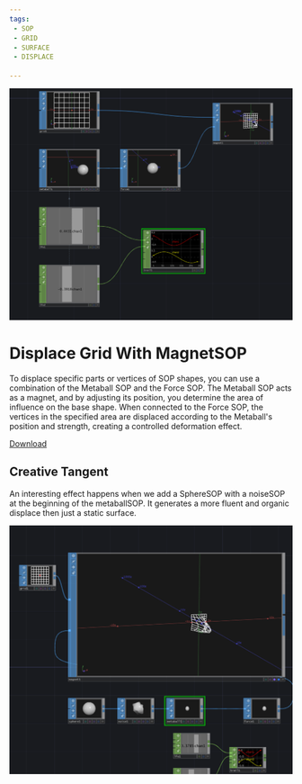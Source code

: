 ```yaml
---
tags:
 - SOP
 - GRID
 - SURFACE
 - DISPLACE

---
```


![Displace Grid With MagnetSOP](./img/DisplaceGridByMagnet.png)
# Displace Grid With MagnetSOP

To displace specific parts or vertices of SOP shapes, you can use a combination of the Metaball SOP and the Force SOP. The Metaball SOP acts as a magnet, and by adjusting its position, you determine the area of influence on the base shape. When connected to the Force SOP, the vertices in the specified area are displaced according to the Metaball's position and strength, creating a controlled deformation effect.

[Download](./files//DisplaceGridMagnet.tox)    

## Creative Tangent

An interesting effect happens when we add a SphereSOP with a noiseSOP at the beginning of the metaballSOP. 
It generates a more fluent and organic displace then just a static surface.

![Displace Grid With MagnetSOPCreative](./img/DisplaceGridByMagnetCreative.png)